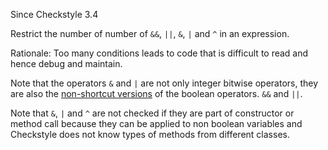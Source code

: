 Since Checkstyle 3.4

Restrict the number of number of `&&`, `||`, `&`, `|` and `^` in an
expression.

Rationale: Too many conditions leads to code that is difficult to read
and hence debug and maintain.

Note that the operators `&` and `|` are not only integer bitwise
operators, they are also the [non-shortcut
versions](https://docs.oracle.com/javase/specs/jls/se8/html/jls-15.html#jls-15.22.2)
of the boolean operators. `&&` and `||`.

Note that `&`, `|` and `^` are not checked if they are part of
constructor or method call because they can be applied to non boolean
variables and Checkstyle does not know types of methods from different
classes.